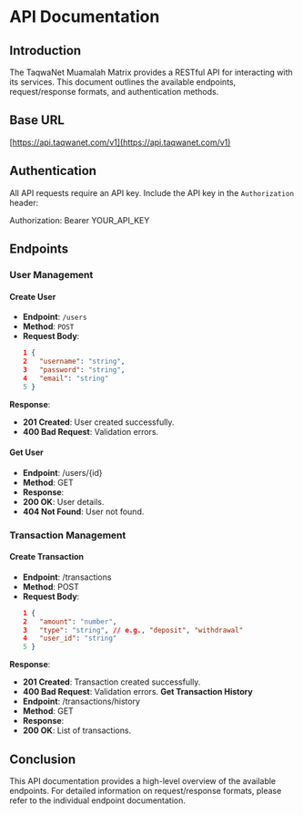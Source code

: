 # API Documentation

## Introduction

The TaqwaNet Muamalah Matrix provides a RESTful API for interacting with its services. This document outlines the available endpoints, request/response formats, and authentication methods.

## Base URL

[https://api.taqwanet.com/v1](https://api.taqwanet.com/v1) 


## Authentication

All API requests require an API key. Include the API key in the `Authorization` header:

Authorization: Bearer YOUR_API_KEY


## Endpoints

### User Management

#### Create User

- **Endpoint**: `/users`
- **Method**: `POST`
- **Request Body**:
  ```json
  1 {
  2   "username": "string",
  3   "password": "string",
  4   "email": "string"
  5 }
  ```

**Response**:
- **201 Created**: User created successfully.
- **400 Bad Request**: Validation errors.
#### Get User
- **Endpoint**: /users/{id}
- **Method**: GET
- **Response**:
- **200 OK**: User details.
- **404 Not Found**: User not found.

### Transaction Management
#### Create Transaction
- **Endpoint**: /transactions
- **Method**: POST
- **Request Body**:
  ```json
  1 {
  2   "amount": "number",
  3   "type": "string", // e.g., "deposit", "withdrawal"
  4   "user_id": "string"
  5 }
  ```
  
**Response**:
- **201 Created**: Transaction created successfully.
- **400 Bad Request**: Validation errors.
**Get Transaction History**
- **Endpoint**: /transactions/history
- **Method**: GET
- **Response**:
- **200 OK**: List of transactions.

## Conclusion
This API documentation provides a high-level overview of the available endpoints. For detailed information on request/response formats, please refer to the individual endpoint documentation.
